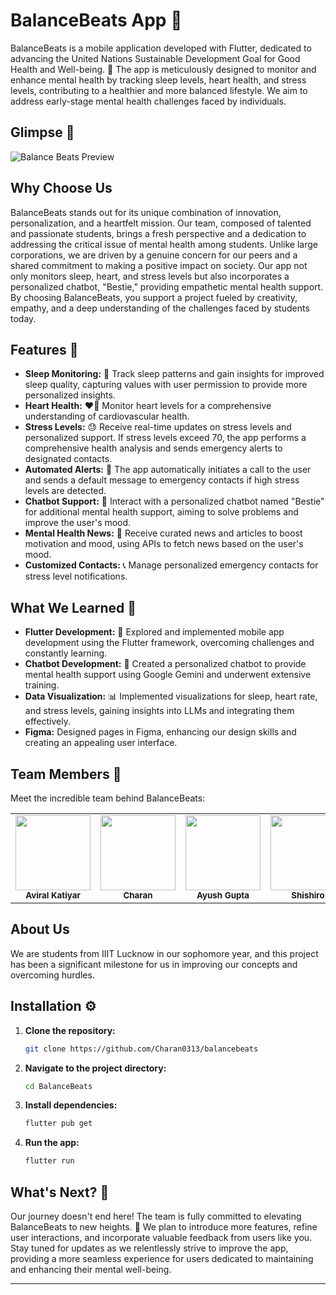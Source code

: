 # BalanceBeats App 🌟

BalanceBeats is a mobile application developed with Flutter, dedicated to advancing the United Nations Sustainable Development Goal for Good Health and Well-being. 🚀 The app is meticulously designed to monitor and enhance mental health by tracking sleep levels, heart health, and stress levels, contributing to a healthier and more balanced lifestyle. We aim to address early-stage mental health challenges faced by individuals.

## Glimpse 📱
![Balance Beats Preview](https://snipboard.io/hev8kd.jpg)

## Why Choose Us

BalanceBeats stands out for its unique combination of innovation, personalization, and a heartfelt mission. Our team, composed of talented and passionate students, brings a fresh perspective and a dedication to addressing the critical issue of mental health among students. Unlike large corporations, we are driven by a genuine concern for our peers and a shared commitment to making a positive impact on society. Our app not only monitors sleep, heart, and stress levels but also incorporates a personalized chatbot, "Bestie," providing empathetic mental health support. By choosing BalanceBeats, you support a project fueled by creativity, empathy, and a deep understanding of the challenges faced by students today.

## Features 🎉

- **Sleep Monitoring:** 🌙 Track sleep patterns and gain insights for improved sleep quality, capturing values with user permission to provide more personalized insights.
- **Heart Health:** ❤️‍🔥 Monitor heart levels for a comprehensive understanding of cardiovascular health.
- **Stress Levels:** 😓 Receive real-time updates on stress levels and personalized support. If stress levels exceed 70, the app performs a comprehensive health analysis and sends emergency alerts to designated contacts.
- **Automated Alerts:** 🚨 The app automatically initiates a call to the user and sends a default message to emergency contacts if high stress levels are detected.
- **Chatbot Support:** 🤖 Interact with a personalized chatbot named "Bestie" for additional mental health support, aiming to solve problems and improve the user's mood.
- **Mental Health News:** 📰 Receive curated news and articles to boost motivation and mood, using APIs to fetch news based on the user's mood.
- **Customized Contacts:** 📞 Manage personalized emergency contacts for stress level notifications.

## What We Learned 🧠

- **Flutter Development:** 💙 Explored and implemented mobile app development using the Flutter framework, overcoming challenges and constantly learning.
- **Chatbot Development:** 🤖 Created a personalized chatbot to provide mental health support using Google Gemini and underwent extensive training.
- **Data Visualization:** 📊 Implemented visualizations for sleep, heart rate, and stress levels, gaining insights into LLMs and integrating them effectively.
- **Figma:** Designed pages in Figma, enhancing our design skills and creating an appealing user interface.

## Team Members 👥
Meet the incredible team behind BalanceBeats:

<table>
	<tr>
		<td align="center"><img src="https://i.imgur.com/QKfdOPT.png" width="120px" height="120px"><br /><sub><b>Aviral Katiyar</b></sub><br/><a href="https://github.com/maskboyAvi"></a></td>
		<td align="center"><img src="https://github.com/shishiro26/github-actions/assets/113853868/5f430831-9fd1-4071-a68f-5dbb03933097" objectFit:"cover" width="120px" height="120px"><br /><sub><b>Charan</b></sub><br/><a href="https://github.com/Charan0313"></a></td>
		<td align="center"><img src="https://i.imgur.com/IoenZo1.jpg" width="120px" height="120px" objectFit:"cover"><br /><sub><b>Ayush Gupta</b></sub><br/><a href="https://github.com/Ayushlion8"></a></td>
		<td align="center"><img src="https://i.imgur.com/w21dtMh.jpg" width="120px" height="120px"><br /><sub><b>Shishiro</b></sub><br/><a href="https://github.com/shishiro26"></a></td>			
	</tr>
</table>

## About Us 
We are students from IIIT Lucknow in our sophomore year, and this project has been a significant milestone for us in improving our concepts and overcoming hurdles.

## Installation ⚙️

1. **Clone the repository:**

    ```bash
    git clone https://github.com/Charan0313/balancebeats
    ```

2. **Navigate to the project directory:**

    ```bash
    cd BalanceBeats
    ```

3. **Install dependencies:**

    ```bash
    flutter pub get
    ```

4. **Run the app:**

    ```bash
    flutter run
    ```

## What's Next? 🚀

Our journey doesn't end here! The team is fully committed to elevating BalanceBeats to new heights. 🌈 We plan to introduce more features, refine user interactions, and incorporate valuable feedback from users like you. Stay tuned for updates as we relentlessly strive to improve the app, providing a more seamless experience for users dedicated to maintaining and enhancing their mental well-being.

---
